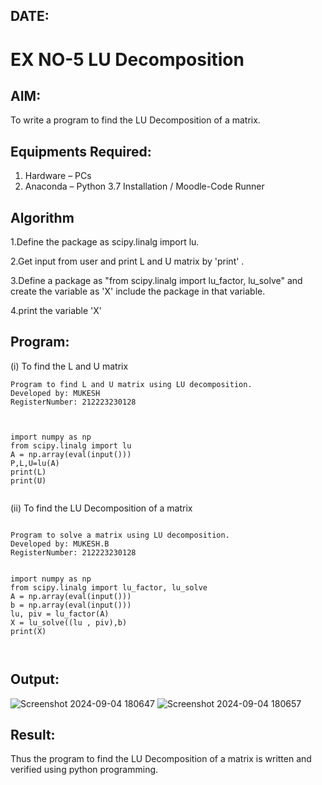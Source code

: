 ## DATE:
# EX NO-5 LU Decomposition 

## AIM:
To write a program to find the LU Decomposition of a matrix.

## Equipments Required:
1. Hardware – PCs
2. Anaconda – Python 3.7 Installation / Moodle-Code Runner

## Algorithm

1.Define the package as scipy.linalg import lu.

2.Get input from user and print L and U matrix by 'print' .

3.Define a package as "from scipy.linalg import lu_factor, lu_solve" and create the variable as 'X' include the package in that variable.

4.print the variable 'X'

## Program:
(i) To find the L and U matrix
```
Program to find L and U matrix using LU decomposition.
Developed by: MUKESH
RegisterNumber: 212223230128



import numpy as np
from scipy.linalg import lu
A = np.array(eval(input()))
P,L,U=lu(A)
print(L)
print(U)


```
(ii) To find the LU Decomposition of a matrix
```

Program to solve a matrix using LU decomposition.
Developed by: MUKESH.B 
RegisterNumber: 212223230128


import numpy as np
from scipy.linalg import lu_factor, lu_solve
A = np.array(eval(input()))
b = np.array(eval(input()))
lu, piv = lu_factor(A)
X = lu_solve((lu , piv),b)
print(X)



```

## Output:
![Screenshot 2024-09-04 180647](https://github.com/user-attachments/assets/9c4163d0-ec73-410a-8181-ec30c7781ca0)
![Screenshot 2024-09-04 180657](https://github.com/user-attachments/assets/71a5c48e-0222-4c19-8c98-9265ea1bf5d0)




## Result:
Thus the program to find the LU Decomposition of a matrix is written and verified using python programming.

